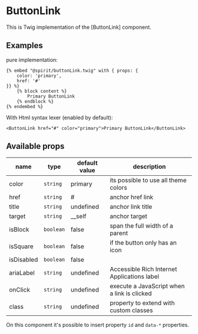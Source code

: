 # ButtonLink

This is Twig implementation of the [ButtonLink] component.

## Examples
pure implementation:
```twig
{% embed "@spirit/buttonLink.twig" with { props: {
    color: 'primary',
    href: '#'
}} %}
    {% block content %}
        Primary ButtonLink
    {% endblock %}
{% endembed %}
```

With Html syntax lexer (enabled by default):
```twig
<ButtonLink href="#" color="primary">Primary ButtonLink</ButtonLink>
```

## Available props

| name       | type      | default value | description                                 |
|------------|-----------|---------------|---------------------------------------------|
| color      | `string`  | primary       | its possible to use all theme colors        |
| href       | `string`  | #             | anchor href link                            |
| title      | `string`  | undefined     | anchor link title                           |
| target     | `string`  | __self        | anchor target                               |
| isBlock    | `boolean` | false         | span the full width of a parent             |
| isSquare   | `boolean` | false         | if the button only has an icon              |
| isDisabled | `boolean` | false         |                                             |
| ariaLabel  | `string`  | undefined     | Accessible Rich Internet Applications label |
| onClick    | `string`  | undefined     | execute a JavaScript when a link is clicked |
| class      | `string`  | undefined     | property to extend with custom classes      |

On this component it's possible to insert property `id` and `data-*` properties.

[Button]: https://github.com/lmc-eu/spirit-design-system/tree/main/packages/web/src/components/ButtonLink